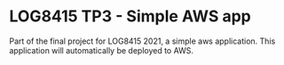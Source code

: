 # LOG8415 TP3 - Simple AWS app
Part of the final project for LOG8415 2021, a simple aws application.
This application will automatically be deployed to AWS.
